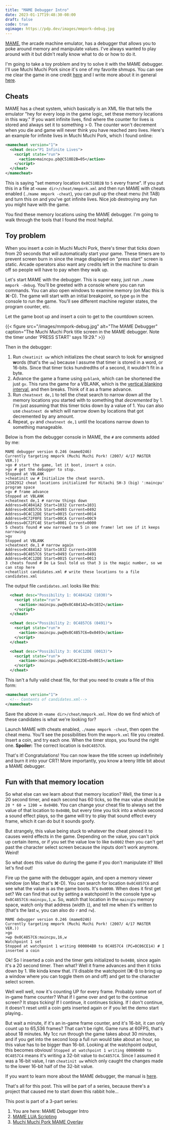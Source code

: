 ```yaml
---
title: "MAME Debugger Intro"
date: 2023-01-17T19:48:30-08:00
draft: false
code: true
ogimage: https://pdp.dev/images/mmpork-debug.jpg
---
```


[MAME](https://www.mamedev.org), the arcade machine emulator, has a debugger that allows you to poke around memory and manipulate values. I've always wanted to play around with it but didn't really know what to do or how to do it.

I'm going to take a toy problem and try to solve it with the MAME debugger. I'll use Muchi Muchi Pork since it's one of my favorite shmups. You can see me clear the game in one credit [here](/posts/mmp-pb-135-mil/) and I write more about it in general [here](/posts/muchi-muchi-pork-pcb/).

## Cheats

MAME has a cheat system, which basically is an XML file that tells the emulator "hey for every loop in the game logic, set these memory locations in this way." If you want infinite lives, find where the counter for lives is stored and always set it to something > 0. The counter won't decrement when you die and game will never think you have reached zero lives. Here's an example for infinite lives in Muchi Muchi Pork, which I found online:

``` xml
<mamecheat version="1">
  <cheat desc="P1 Infinite Lives">
    <script state="run">
      <action>maincpu.pb@C510D2B=05</action>
    </script>
  </cheat>
</mamecheat>
```

This is saying "set memory location `0x0C510D2B` to `5` every frame". If you put this in a file at `<mame dir>/cheat/mmpork.xml` and then run MAME with cheats enabled (`./mame mmpork -cheat`), you can pull up the cheat menu (hit TAB) and turn this on and you've got infinite lives. Nice job destroying any fun you might have with the game.

You find these memory locations using the MAME debugger. I'm going to walk through the tools that I found the most helpful.

## Toy problem

When you insert a coin in Muchi Muchi Pork, there's timer that ticks down from 20 seconds that will automatically start your game. These timers are to prevent screen burn in since the image displayed on "press start" screen is static. Arcade operators also want any credits left in the machine to drain off so people will have to pay when they walk up.

Let's start MAME with the debugger. This is super easy, just run `./mame mmpork -debug`. You'll be greeted with a console where you can run commands. You can also open windows to examine memory (on Mac this is ⌘-D). The game will start with an initial breakpoint, so type `go` in the console to run the game. You'll see different machine register states, the program counter, etc. 

Let the game boot up and insert a coin to get to the countdown screen.

{{< figure src="/images/mmpork-debug.jpg" alt="The MAME Debugger" caption="The Muchi Muchi Pork title screen in the MAME debugger. Note the timer under 'PRESS START' says 19:29." >}}

Then in the debugger:
1. Run `cheatinit uw` which initializes the cheat search to look for **u**nsigned **w**ords (that's the `uw`) because I assume that timer is stored in a word, or 16-bits. Since that timer ticks hundredths of a second, it wouldn't fit in a byte.
2. Advance the game a frame using `gvblank`, which can be shortened the just `gv`. This runs the game for a VBLANK, which is the [vertical blanking interval](https://en.wikipedia.org/wiki/Vertical_blanking_interval), and then breaks. Think of it as a frame advance.
3. Run `cheatnext de,1` to tell the cheat search to narrow down all the memory locations you started with to something that *decremented* by 1. I'm just assuming that this timer ticks down by a value of 1. You can also use `cheatnext de` which will narrow down by locations that got decremented by any amount.
4. Repeat, `gv` and `cheatnext de,1` until the locations narrow down to something manageable.

Below is from the debugger console in MAME, the `#` are comments added by me:

``` text
MAME debugger version 0.246 (mame0246)
Currently targeting mmpork (Muchi Muchi Pork! (2007/ 4/17 MASTER VER.))
>go # start the game, let it boot, insert a coin.
>gv # get the debugger to stop.
Stopped at VBLANK
>cheatinit uw # Initialize the cheat search.
12582912 cheat locations initialized for Hitachi SH-3 (big) ':maincpu' program space
>gv # frame advance
Stopped at VBLANK
>cheatnext de,1 # narrow things down
Address=0C4841A2 Start=1032 Current=1031
Address=0C4857C6 Start=0493 Current=0492
Address=0C4C12DE Start=0015 Current=0014
Address=0C72F0FE Start=00CA Current=00C9
Address=0C72FC4E Start=0001 Current=0000
5 cheats found # wow narrowed to 5 in one frame! let see if it keeps narrowing
>gv
Stopped at VBLANK
>cheatnext de,1 # narrow again
Address=0C4841A2 Start=1032 Current=1030
Address=0C4857C6 Start=0493 Current=0491
Address=0C4C12DE Start=0015 Current=0013
3 cheats found # De La Soul told us that 3 is the magic number, so we can stop here
>cheatlist candidates.xml # write these locations to a file candidates.xml
```

The output file `candidates.xml` looks like this:
``` xml
  <cheat desc="Possibility 1: 0C4841A2 (1030)">
    <script state="run">
      <action>:maincpu.pw@0x0C4841A2=0x1032</action>
    </script>
  </cheat>

  <cheat desc="Possibility 2: 0C4857C6 (0491)">
    <script state="run">
      <action>:maincpu.pw@0x0C4857C6=0x0493</action>
    </script>
  </cheat>

  <cheat desc="Possibility 3: 0C4C12DE (0013)">
    <script state="run">
      <action>:maincpu.pw@0x0C4C12DE=0x0015</action>
    </script>
  </cheat>
```

This isn't a fully valid cheat file, for that you need to create a file of this form:

``` xml
<mamecheat version="1">
  <!-- Contents of candidates.xml-->
</mamecheat>
```

Save the above in `<mame dir>/cheat/mmpork.xml`. How do we find which of these candidates is what we're looking for?

Launch MAME with cheats enabled, `./mame mmpork -cheat`, then open the cheat menu. You'll see the possibilities from the `mmpork.xml` file you created. Insert a coin, and try each one. When the timer stops, you found the right one. **Spoiler:** The correct location is `0x0C4857C6`.

That's it! Congratulations! You can now leave the title screen up indefinitely and burn it into your CRT! More importantly, you know a teeny little bit about a MAME debugger.

## Fun with that memory location

So what else can we learn about that memory location? Well, the timer is a 20 second timer, and each second has 60 ticks, so the max value should be `20 * 60 = 1200 = 0x04B0`. You can change your cheat file to always set the value of that location to `0x04B0`, but every time you tick into a whole second a sound effect plays, so the game will try to play that sound effect every frame, which it can do but it sounds goofy.

But strangely, this value being stuck to whatever the cheat pinned it to causes weird effects in the game. Depending on the value, you can't pick up certain items, or if you set the value low to like `0x0002` then you can't get past the character select screen because the inputs don't work anymore. Weird!

So what does this value do during the game if you don't manipulate it? Well let's find out!

Fire up the game with the debugger again, and open a memory viewer window (on Mac that's ⌘-D). You can search for location `0x0C4857C6` and see what the value is as the game boots. It's `0x0000`. When does it first get set? We can find that out by setting a watchpoint! In the console type `wp 0x0C4857C6:maincpu,1,w`. So, watch that location in the `maincpu` memory space, watch only that address (width `1`), and tell me when it's written to (that's the last `w`, you can also do `r` and `rw`).

``` text
MAME debugger version 0.246 (mame0246)
Currently targeting mmpork (Muchi Muchi Pork! (2007/ 4/17 MASTER VER.))
>go
>wp 0x0C4857C6:maincpu,16,w
Watchpoint 1 set
Stopped at watchpoint 1 writing 000004B0 to 0C4857C4 (PC=0C06CE14) # I inserted a coin
```

Ok! So I inserted a coin and the timer gets initialized to `0x04B0`, since again it's a 20 second timer. Then what? Well it frame advances and then it ticks down by 1. We kinda knew that. I'll disable the watchpoint (⌘-B to bring up a window where you can toggle them on and off) and get to the character select screen.

Well well well, now it's counting UP for every frame. Probably some sort of in-game frame counter? What if I game over and get to the continue screen? It stops ticking! If I continue, it continues ticking. If I don't continue, it doesn't reset until a coin gets inserted again or if you let the demo start playing..

But wait a minute, if it's an in-game frame counter, and it's 16-bit, it can only count up to 65,536 frames? That can't be right. Game runs at 60FPS, that's about 18 minutes. My 1cc run through the game takes about 30 minutes, and if you get into the second loop a full run would take about an hour, so this value has to be bigger than 16-bit. Looking at the watchpoint output, this becomes obvious! `Stopped at watchpoint 1 writing 000004B0 to 0C4857C4` means it's writing a 32-bit value to `0xC4857C4`. Since I assumed it was a 16-bit value, I ran `cheatinit uw` which only caught the changes made to the lower 16-bit half of the 32-bit value. 

If you want to learn more about the MAME debugger, the manual is [here](https://docs.mamedev.org/debugger/index.html).

That's all for this post. This will be part of a series, because there's a project that caused me to start down this rabbit hole...

This post is part of a 3-part series:
1. You are here: MAME Debugger Intro
1. [MAME LUA Scripting](/posts/mame-lua)
1. [Muchi Muchi Pork MAME Overlay](/posts/muchi-muchi-pork-mame-overlay)
